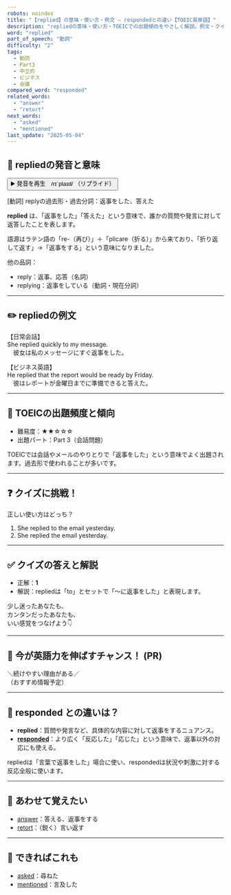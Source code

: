 ```yaml
---
robots: noindex
title: "【replied】の意味・使い方・例文 ― respondedとの違い【TOEIC英単語】"
description: "repliedの意味・使い方・TOEICでの出題傾向をやさしく解説。例文・クイズ付きでrespondedとの違いもわかりやすく学べます。"
word: "replied"
part_of_speech: "動詞"
difficulty: "2"
tags:
  - 動詞
  - Part3
  - 中立的
  - ビジネス
  - 会議
compared_word: "responded"
related_words:
  - "answer"
  - "retort"
next_words:
  - "asked"
  - "mentioned"
last_update: "2025-05-04"
---
```


## 🔰 repliedの発音と意味

<button class="play-audio" onclick="playTTS('replied')">
  <span class="play-audio-main">
    ▶️ 発音を再生　/rɪˈplaɪd/
  </span>
  <span class="play-audio-sub">
    （リプライド）
  </span>
</button>

[動詞] replyの過去形・過去分詞：返事をした、答えた

**replied** は、「返事をした」「答えた」という意味で、誰かの質問や発言に対して返答したことを表します。

語源はラテン語の「re-（再び）」＋「plicare（折る）」から来ており、「折り返して返す」→「返事をする」という意味になりました。

他の品詞：  
- reply：返事、応答（名詞）
- replying：返事をしている（動詞・現在分詞）

---

## ✏️ repliedの例文

【日常会話】  
She replied quickly to my message.  
　彼女は私のメッセージにすぐ返事をした。

【ビジネス英語】  
He replied that the report would be ready by Friday.  
　彼はレポートが金曜日までに準備できると答えた。

---

## 🎯 TOEICの出題頻度と傾向

- 難易度：★★☆☆☆
- 出題パート：Part 3（会話問題）

TOEICでは会話やメールのやりとりで「返事をした」という意味でよく出題されます。過去形で使われることが多いです。

---

## ❓ クイズに挑戦！

正しい使い方はどっち？

1. She replied to the email yesterday.  
2. She replied the email yesterday.

---

## ✅ クイズの答えと解説

- 正解：**1**
- 解説：repliedは「to」とセットで「～に返事をした」と表現します。

少し迷ったあなたも、  
カンタンだったあなたも、  
いい感覚をつなげよう👇️

---

## 🚀 今が英語力を伸ばすチャンス！ (PR)

<div class="info-center">
＼続けやすい理由がある／<br>  
（おすすめ情報予定）
</div>

---

## 🤔  responded との違いは？

- **replied**：質問や発言など、具体的な内容に対して返事をするニュアンス。
- **[responded](/word/responded/)**：より広く「反応した」「応じた」という意味で、返事以外の対応にも使える。

repliedは「言葉で返事をした」場合に使い、respondedは状況や刺激に対する反応全般に使います。

---

## 🧩 あわせて覚えたい

- [answer](/word/answer/)：答える、返事をする
- [retort](/word/retort/)：（鋭く）言い返す

---

## 📖 できればこれも

- [asked](/word/asked/)：尋ねた
- [mentioned](/word/mentioned/)：言及した

<!-- cvid: aid21_bid49 -->
